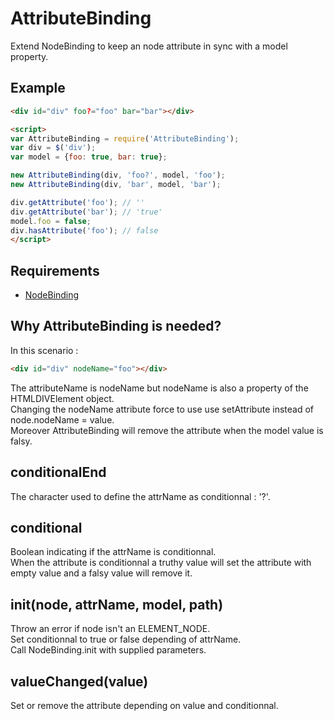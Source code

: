AttributeBinding
=================

Extend NodeBinding to keep an node attribute in sync with a model property.

## Example

```html
<div id="div" foo?="foo" bar="bar"></div>

<script>
var AttributeBinding = require('AttributeBinding');
var div = $('div');
var model = {foo: true, bar: true};

new AttributeBinding(div, 'foo?', model, 'foo');
new AttributeBinding(div, 'bar', model, 'bar');

div.getAttribute('foo'); // ''
div.getAttribute('bar'); // 'true'
model.foo = false;
div.hasAttribute('foo'); // false
</script>
```

## Requirements

- [NodeBinding](./NodeBinding)

## Why AttributeBinding is needed?

In this scenario : 

```html
<div id="div" nodeName="foo"></div>
```

The attributeName is nodeName but nodeName is also a property of the HTMLDIVElement object.  
Changing the nodeName attribute force to use use setAttribute instead of node.nodeName = value.    
Moreover AttributeBinding will remove the attribute when the model value is falsy.

## conditionalEnd

The character used to define the attrName as conditionnal : '?'.

## conditional

Boolean indicating if the attrName is conditionnal.  
When the attribute is conditionnal a truthy value will set the attribute with empty value and a falsy value will remove it.

## init(node, attrName, model, path)

Throw an error if node isn't an ELEMENT_NODE.  
Set conditionnal to true or false depending of attrName.  
Call NodeBinding.init with supplied parameters.

## valueChanged(value)

Set or remove the attribute depending on value and conditionnal.
